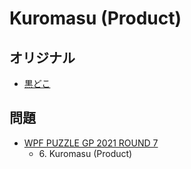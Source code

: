 # Kuromasu (Product)

## オリジナル
- [黒どこ](kuromasu.md)

## 問題
- [WPF PUZZLE GP 2021 ROUND 7](../questions/wpfpgp2021_7.md)
	- 6\. Kuromasu (Product)
